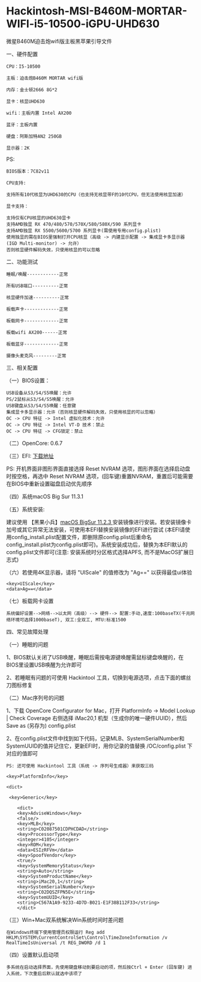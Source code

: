 # Hackintosh-MSI-B460M-MORTAR-WIFI-i5-10500-iGPU-UHD630
微星B460M迫击炮wifi版主板黑苹果引导文件 

   
一、硬件配置

	CPU：I5-10500

	主板：迫击炮B460M MORTAR wifi版

	内存：金士顿2666 8G*2

	显卡：核显UHD630

	wifi：主板内置 Intel AX200

	蓝牙：主板内置
	
	硬盘：阿斯加特AN2 250GB
	
	显示器：2K
	

   PS: 
   
   	BIOS版本：7C82v11
	
	CPU支持:
	
	支持所有10代核显为UHD630的CPU（也支持无核显带F的10代CPU，但无法使用核显加速）

   	显卡支持：

   	支持仅有CPU核显的UHD630显卡
   	支持AMD独显 RX 470/480/570/570X/580/580X/590 系列显卡
   	支持AMD独显 RX 5500/5600/5700 系列显卡(需使用专用config.plist)
	使用独显的需在BIOS里强制打开CPU核显（高级 -> 内建显示配置 -> 集成显卡多显示器(IGD Multi-monitor) -> 允许）
	否则核显硬件解码失效，只使用核显的可以忽略

二、功能测试

	睡眠/唤醒------------正常

	所有USB端口----------正常

	核显硬件加速----------正常

	板载声卡-------------正常

	板载网卡-------------正常

	板载wifi AX200------正常

	板载蓝牙-------------正常
	
	摄像头麦克风---------正常
   
三、相关配置

（一）BIOS设置：

	USB设备从S3/S4/S5唤醒：允许
   	PS/2鼠标从S3/S4/S5唤醒：允许
   	USB键盘从S3/S4/S5唤醒：任意键
   	集成显卡多显示器：允许（否则核显硬件解码失效，只使用核显的可以忽略）
   	OC -> CPU 特征 -> Intel 虚拟化技术：允许
   	OC -> CPU 特征 -> Intel VT-D 技术：禁止
   	OC -> CPU 特征 -> CFG锁定：禁止

（二）OpenCore: 0.6.7

（三）EFI: <a href="https://github.com/QQ3233/Hackintosh-MSI-B460M-MORTAR-WIFI-i5-10500-iGPU-UHD630/releases/tag/1.0">下载地址</a>

   PS: 开机界面非图形界面直接选择 Reset NVRAM 选项，图形界面在选择启动盘时按空格，再选中 Reset NVRAM 选项，(回车键)重置NVRAM，重置后可能需要在BIOS中重新设置磁盘启动优先顺序

（四）系统macOS Big Sur 11.3.1

（五）系统安装:

   建议使用 【黑果小兵】<a href="https://blog.daliansky.net/macOS-BigSur-11.2.3-20D91-Release-version-with-OC-0.6.7-and-Clover-5131-and-PE-original-image.html" target="_blank">macOS BigSur 11.2.3 </a>安装镜像进行安装。若安装镜像卡加号或其它异常无法安装，可使用本EFI替换安装镜像的EFI进行尝试 (本EFI请使用config_install.plist配置文件，即删除原config.plist后重命名config_install.plist为config.plist即可)。系统安装成功后，替换为本EFI默认的config.plist文件即可(注意: 安装系统时分区格式选择APFS, 而不是MacOS扩展日志式)

（六）若使用4K显示器，请将 "UIScale" 的值修改为 "Ag==" 以获得最佳ui体验

    <key>UIScale</key>
    <data>Ag==</data>

（七）板载网卡设置

    系统偏好设置-->网络-->以太网（高级）--> 硬件--> 配置:手动,速度:100baseTX(千兆网络环境可选择1000baseT), 双工:全双工, MTU:标准1500

四、常见故障处理

（一）睡眠的问题

   1、BIOS默认关闭了USB唤醒，睡眠后需按电源键唤醒需鼠标键盘唤醒的，在BIOS里设置USB唤醒为允许即可

   2、若睡眠有问题的可使用 Hackintool 工具，切换到电源选项，点击下面的螺丝刀图标修复

（二）Mac序列号的问题

   1、下载 OpenCore Configurator for Mac，打开 PlatformInfo -> Model Lookup | Check Coverage 右侧选择 iMac20,1 机型（生成你的唯一硬件UUID），然后 Save as (另存为) config.plist
   
   2、在config.plist文件中找到如下代码，记录MLB、SystemSerialNumber和SystemUUID的值并记住它，更新EFI时，用你记录的值替换 /OC/config.plist 下对应的值即可

    PS: 还可使用 Hackintool 工具（系统 -> 序列号生成器）来获取三码

	<key>PlatformInfo</key>

	<dict>
        
   	 <key>Generic</key>
    
	    <dict>
		<key>AdviseWindows</key>
		<false/>
		<key>MLB</key>
		<string>C02087501CDPHCDAD</string>
		<key>ProcessorType</key>
		<integer>4105</integer>
		<key>ROM</key>
		<data>ESIzRFVm</data>
		<key>SpoofVendor</key>
		<true/>
		<key>SystemMemoryStatus</key>
		<string>Auto</string>
		<key>SystemProductName</key>
		<string>iMac20,1</string>
		<key>SystemSerialNumber</key>
		<string>C02DQSZFPN5E</string>
		<key>SystemUUID</key>
		<string>C567A1A9-9233-4D7D-B021-E1F38B112F33</string>
	    </dict>

（三）Win+Mac双系统解决Win系统时间时差问题

    在Windows终端下使用管理员权限运行 Reg add HKLM\SYSTEM\CurrentControlSet\Control\TimeZoneInformation /v RealTimeIsUniversal /t REG_DWORD /d 1

（四）设置默认启动项

    多系统在启动选择界面，先使用键盘移动到要启动的项，然后按Ctrl + Enter (回车键) 进入系统，下次重启后默认就选中该项了

